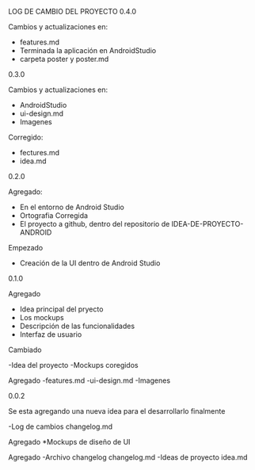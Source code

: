 LOG DE CAMBIO DEL PROYECTO
0.4.0

Cambios y actualizaciones en: 
 - features.md
 - Terminada la aplicación en AndroidStudio
 - carpeta poster y poster.md

0.3.0

Cambios y actualizaciones en:

- AndroidStudio
- ui-design.md
- Imagenes

Corregido:

- fectures.md
- idea.md

0.2.0

Agregado:

- En el entorno de Android Studio
- Ortografia Corregida
- El proyecto a github, dentro del repositorio de IDEA-DE-PROYECTO-ANDROID

Empezado

- Creación de la UI dentro de Android Studio


0.1.0

Agregado

- Idea principal del pryecto
- Los mockups
- Descripción de las funcionalidades
- Interfaz de usuario

Cambiado

-Idea del proyecto
-Mockups coregidos

Agregado
-features.md
-ui-design.md
-Imagenes


0.0.2

Se esta agregando una nueva idea para el desarrollarlo finalmente

-Log de cambios changelog.md

Agregado
*Mockups de diseño de UI

Agregado 
-Archivo changelog changelog.md
-Ideas de proyecto idea.md
